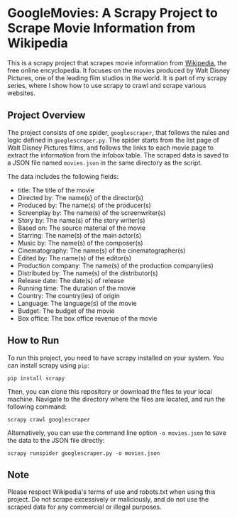 # GoogleMovies: A Scrapy Project to Scrape Movie Information from Wikipedia

This is a scrapy project that scrapes movie information from [Wikipedia](https://en.wikipedia.org/wiki/List_of_Walt_Disney_Pictures_films), the free online encyclopedia. It focuses on the movies produced by Walt Disney Pictures, one of the leading film studios in the world. It is part of my scrapy series, where I show how to use scrapy to crawl and scrape various websites.

## Project Overview

The project consists of one spider, `googlescraper`, that follows the rules and logic defined in `googlescraper.py`. The spider starts from the list page of Walt Disney Pictures films, and follows the links to each movie page to extract the information from the infobox table. The scraped data is saved to a JSON file named `movies.json` in the same directory as the script.

The data includes the following fields:

- title: The title of the movie
- Directed by: The name(s) of the director(s)
- Produced by: The name(s) of the producer(s)
- Screenplay by: The name(s) of the screenwriter(s)
- Story by: The name(s) of the story writer(s)
- Based on: The source material of the movie
- Starring: The name(s) of the main actor(s)
- Music by: The name(s) of the composer(s)
- Cinematography: The name(s) of the cinematographer(s)
- Edited by: The name(s) of the editor(s)
- Production company: The name(s) of the production company(ies)
- Distributed by: The name(s) of the distributor(s)
- Release date: The date(s) of release
- Running time: The duration of the movie
- Country: The country(ies) of origin
- Language: The language(s) of the movie
- Budget: The budget of the movie
- Box office: The box office revenue of the movie

## How to Run

To run this project, you need to have scrapy installed on your system. You can install scrapy using `pip`:

`pip install scrapy`

Then, you can clone this repository or download the files to your local machine. Navigate to the directory where the files are located, and run the following command:

`scrapy crawl googlescraper`

Alternatively, you can use the command line option `-o movies.json` to save the data to the JSON file directly:

`scrapy runspider googlescraper.py -o movies.json`

## Note

Please respect Wikipedia's terms of use and robots.txt when using this project. Do not scrape excessively or maliciously, and do not use the scraped data for any commercial or illegal purposes.
